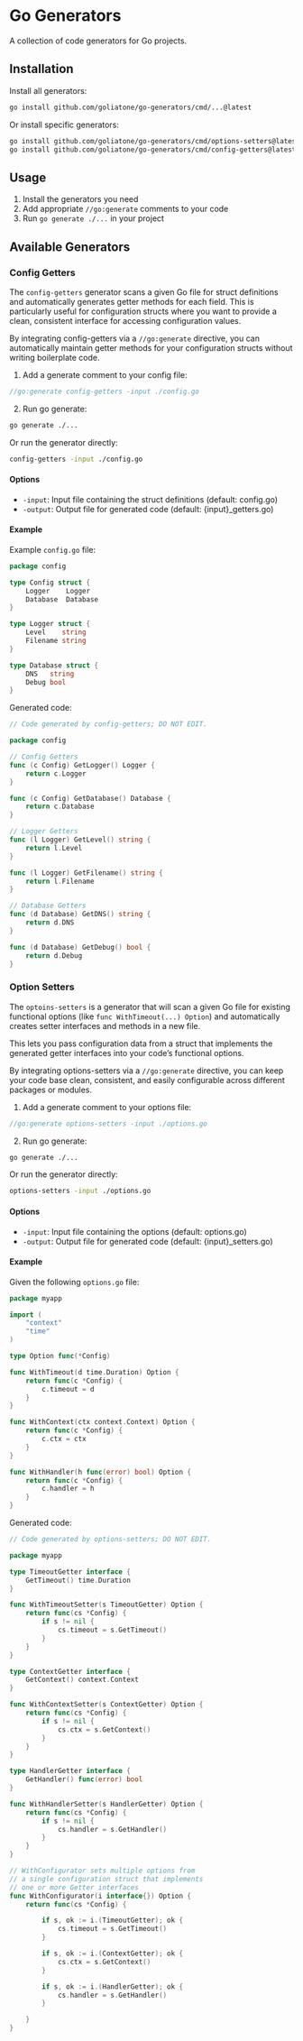 # Go Generators

A collection of code generators for Go projects.

## Installation

Install all generators:

```bash
go install github.com/goliatone/go-generators/cmd/...@latest
```

Or install specific generators:

```bash
go install github.com/goliatone/go-generators/cmd/options-setters@latest
go install github.com/goliatone/go-generators/cmd/config-getters@latest
```

## Usage

1. Install the generators you need
2. Add appropriate `//go:generate` comments to your code
3. Run `go generate ./...` in your project


## Available Generators

### Config Getters

The `config-getters` generator scans a given Go file for struct definitions and automatically generates getter methods for each field. This is particularly useful for configuration structs where you want to provide a clean, consistent interface for accessing configuration values.

By integrating config-getters via a `//go:generate` directive, you can automatically maintain getter methods for your configuration structs without writing boilerplate code.

1. Add a generate comment to your config file:

```go
//go:generate config-getters -input ./config.go
```

2. Run go generate:

```bash
go generate ./...
```

Or run the generator directly:

```bash
config-getters -input ./config.go
```

#### Options

- `-input`: Input file containing the struct definitions (default: config.go)
- `-output`: Output file for generated code (default: {input}_getters.go)

#### Example

Example `config.go` file:

```go
package config

type Config struct {
    Logger    Logger
    Database  Database
}

type Logger struct {
    Level    string
    Filename string
}

type Database struct {
    DNS   string
    Debug bool
}
```

Generated code:

```go
// Code generated by config-getters; DO NOT EDIT.

package config

// Config Getters
func (c Config) GetLogger() Logger {
    return c.Logger
}

func (c Config) GetDatabase() Database {
    return c.Database
}

// Logger Getters
func (l Logger) GetLevel() string {
    return l.Level
}

func (l Logger) GetFilename() string {
    return l.Filename
}

// Database Getters
func (d Database) GetDNS() string {
    return d.DNS
}

func (d Database) GetDebug() bool {
    return d.Debug
}
```

### Option Setters

The `optoins-setters` is a generator that will scan a given Go file for existing functional options (like `func WithTimeout(...) Option`) and automatically creates setter interfaces and methods in a new file.

This lets you pass configuration data from a struct that implements the generated getter interfaces into your code’s functional options.

By integrating options-setters via a `//go:generate` directive, you can keep your code base clean, consistent, and easily configurable across different packages or modules.

1. Add a generate comment to your options file:

```go
//go:generate options-setters -input ./options.go
```

2. Run go generate:

```bash
go generate ./...
```

Or run the generator directly:

```bash
options-setters -input ./options.go
```

#### Options

- `-input`: Input file containing the options (default: options.go)
- `-output`: Output file for generated code (default: {input}_setters.go)

#### Example

Given the following `options.go` file:

```go
package myapp

import (
	"context"
	"time"
)

type Option func(*Config)

func WithTimeout(d time.Duration) Option {
	return func(c *Config) {
		c.timeout = d
	}
}

func WithContext(ctx context.Context) Option {
	return func(c *Config) {
		c.ctx = ctx
	}
}

func WithHandler(h func(error) bool) Option {
	return func(c *Config) {
		c.handler = h
	}
}
```

Generated code:

```go
// Code generated by options-setters; DO NOT EDIT.

package myapp

type TimeoutGetter interface {
	GetTimeout() time.Duration
}

func WithTimeoutSetter(s TimeoutGetter) Option {
	return func(cs *Config) {
		if s != nil {
			cs.timeout = s.GetTimeout()
		}
	}
}

type ContextGetter interface {
	GetContext() context.Context
}

func WithContextSetter(s ContextGetter) Option {
	return func(cs *Config) {
		if s != nil {
			cs.ctx = s.GetContext()
		}
	}
}

type HandlerGetter interface {
	GetHandler() func(error) bool
}

func WithHandlerSetter(s HandlerGetter) Option {
	return func(cs *Config) {
		if s != nil {
			cs.handler = s.GetHandler()
		}
	}
}

// WithConfigurator sets multiple options from
// a single configuration struct that implements
// one or more Getter interfaces
func WithConfigurator(i interface{}) Option {
	return func(cs *Config) {

		if s, ok := i.(TimeoutGetter); ok {
			cs.timeout = s.GetTimeout()
		}

		if s, ok := i.(ContextGetter); ok {
			cs.ctx = s.GetContext()
		}

		if s, ok := i.(HandlerGetter); ok {
			cs.handler = s.GetHandler()
		}

	}
}
```
